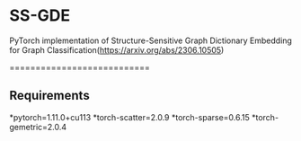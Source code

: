 # SS-GDE

PyTorch implementation of Structure-Sensitive Graph Dictionary Embedding for Graph Classification(https://arxiv.org/abs/2306.10505)

===========================

## Requirements

*pytorch=1.11.0+cu113
*torch-scatter=2.0.9
*torch-sparse=0.6.15
*torch-gemetric=2.0.4
